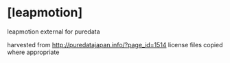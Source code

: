 # [leapmotion]
leapmotion external for puredata

harvested from http://puredatajapan.info/?page_id=1514
license files copied where appropriate
